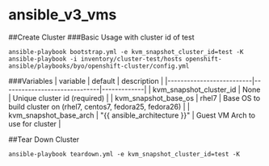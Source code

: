 # ansible_v3_vms
##Create Cluster
###Basic Usage with cluster id of test
```
ansible-playbook bootstrap.yml -e kvm_snapshot_cluster_id=test -K
ansible-playbook -i inventory/cluster-test/hosts openshift-ansible/playbooks/byo/openshift-cluster/config.yml

```
###Variables
| variable                 | default                      | description |
|--------------------------|------------------------------|-------------|
| kvm_snapshot_cluster_id  | None                         | Unique cluster id (required) |
| kvm_snapshot_base_os     | rhel7                        | Base OS to build cluster on (rhel7, centos7, fedora25, fedora26) |
| kvm_snapshot_base_arch   | "{{ ansible_architecture }}" | Guest VM Arch to use for cluster |


##Tear Down Cluster
```
ansible-playbook teardown.yml -e kvm_snapshot_cluster_id=test -K
```
